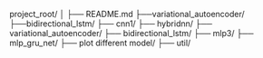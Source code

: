 project_root/
│
├── README.md
├──variational_autoencoder/
├──bidirectional_lstm/
├── cnn1/
├── hybridnn/
├── variational_autoencoder/
├── bidirectional_lstm/
├── mlp3/
├── mlp_gru_net/
├── plot different model/
├── util/
